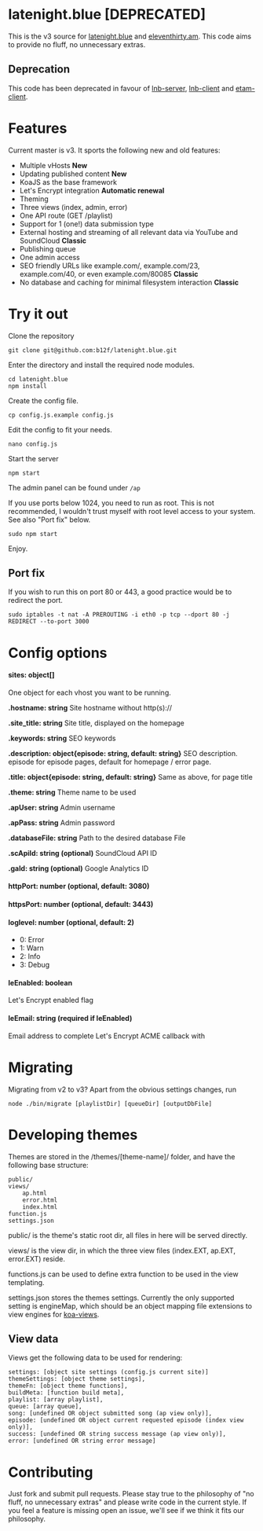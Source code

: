 # latenight.blue [DEPRECATED]

This is the v3 source for [latenight.blue](https://latenight.blue) and [eleventhirty.am](https://eleventhirty.am). This code aims to provide no fluff, no unnecessary extras.

## Deprecation

This code has been deprecated in favour of [lnb-server](https://github.com/b12f/lnb-server), [lnb-client](https://github.com/b12f/lnb-client) and [etam-client](https://github.com/b12f/etam-client).

# Features

Current master is v3. It sports the following new and old features:

* Multiple vHosts **New**
* Updating published content **New**
* KoaJS as the base framework
* Let's Encrypt integration **Automatic renewal**
* Theming
* Three views (index, admin, error)
* One API route (GET /playlist)
* Support for 1 (one!) data submission type
* External hosting and streaming of all relevant data via YouTube and SoundCloud **Classic**
* Publishing queue
* One admin access
* SEO friendly URLs like example.com/, example.com/23, example.com/40, or even example.com/80085 **Classic**
* No database and caching for minimal filesystem interaction **Classic**


# Try it out

Clone the repository

    git clone git@github.com:b12f/latenight.blue.git

Enter the directory and install the required node modules.

    cd latenight.blue
    npm install

Create the config file.

    cp config.js.example config.js

Edit the config to fit your needs.

    nano config.js

Start the server

    npm start

The admin panel can be found under `/ap`

If you use ports below 1024, you need to run as root. This is not recommended, I wouldn't trust myself with root level access to your system. See also "Port fix" below.

    sudo npm start

Enjoy.

## Port fix

If you wish to run this on port 80 or 443, a good practice would be to redirect the port.

    sudo iptables -t nat -A PREROUTING -i eth0 -p tcp --dport 80 -j REDIRECT --to-port 3000

# Config options

#### sites: object[]

One object for each vhost you want to be running.

**.hostname: string**
Site hostname without http(s)://

**.site_title: string**
Site title, displayed on the homepage

**.keywords: string**
SEO keywords

**.description: object{episode: string, default: string}**
SEO description. episode for episode pages, default for homepage / error page.

**.title: object{episode: string, default: string}**
Same as above, for page title

**.theme: string**
Theme name to be used

**.apUser: string**
Admin username

**.apPass: string**
Admin password

**.databaseFile: string**
Path to the desired database File

**.scApiId: string (optional)**
SoundCloud API ID

**.gaId: string (optional)**
Google Analytics ID

#### httpPort: number (optional, default: 3080)

#### httpsPort: number (optional, default: 3443)

#### loglevel: number (optional, default: 2)
 * 0: Error
 * 1: Warn
 * 2: Info
 * 3: Debug

#### leEnabled: boolean
Let's Encrypt enabled flag

#### leEmail: string (required if leEnabled)
Email address to complete Let's Encrypt ACME callback with

# Migrating

Migrating from v2 to v3? Apart from the obvious settings changes, run

    node ./bin/migrate [playlistDir] [queueDir] [outputDbFile]

# Developing themes

Themes are stored in the /themes/[theme-name]/ folder, and have the following base structure:

    public/
    views/
        ap.html
        error.html
        index.html
    function.js
    settings.json

public/ is the theme's static root dir, all files in here will be served directly.

views/ is the view dir, in which the three view files (index.EXT, ap.EXT, error.EXT) reside.

functions.js can be used to define extra function to be used in the view templating.

settings.json stores the themes settings. Currently the only supported setting is engineMap, which should be an object mapping file extensions to view engines for [koa-views](https://github.com/queckezz/koa-views).

## View data

Views get the following data to be used for rendering:

    settings: [object site settings (config.js current site)]
    themeSettings: [object theme settings],
    themeFn: [object theme functions],
    buildMeta: [function build meta],
    playlist: [array playlist],
    queue: [array queue],
    song: [undefined OR object submitted song (ap view only)],
    episode: [undefined OR object current requested episode (index view only)],
    success: [undefined OR string success message (ap view only)],
    error: [undefined OR string error message]

# Contributing

Just fork and submit pull requests. Please stay true to the philosophy of "no fluff, no unnecessary extras" and please write code in the current style. If you feel a feature is missing open an issue, we'll see if we think it fits our philosophy.
